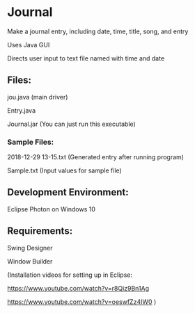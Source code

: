 # Journal
Make a journal entry, including date, time, title, song, and entry

Uses Java GUI

Directs user input to text file named with time and date

## Files:

jou.java (main driver)

Entry.java

Journal.jar (You can just run this executable)

### Sample Files:

2018-12-29 13-15.txt (Generated entry after running program)

Sample.txt (Input values for sample file)

## Development Environment: 
Eclipse Photon on Windows 10

## Requirements:

Swing Designer

Window Builder

(Installation videos for setting up in Eclipse:

https://www.youtube.com/watch?v=r8Qiz9Bn1Ag

https://www.youtube.com/watch?v=oeswfZz4IW0 )
